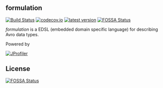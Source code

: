 formulation
---

[![Build Status](https://api.travis-ci.org/vectos/formulation.svg)](https://travis-ci.org/vectos/formulation)
[![codecov.io](http://codecov.io/github/vectos/formulation/coverage.svg?branch=master)](http://codecov.io/github/vectos/formulation?branch=master)
[![latest version](https://index.scala-lang.org/vectos/formulation/formulation-core/latest.svg)](https://index.scala-lang.org/vectos/formulation)
[![FOSSA Status](https://app.fossa.io/api/projects/git%2Bgithub.com%2Fvectos%2Fformulation.svg?type=shield)](https://app.fossa.io/projects/git%2Bgithub.com%2Fvectos%2Fformulation?ref=badge_shield)

_formulation_ is a EDSL (embedded domain specific language) for describing Avro data types.

Powered by 

[![JProfiler](https://www.ej-technologies.com/images/product_banners/jprofiler_small.png)](https://www.ej-technologies.com/products/jprofiler/overview.html)


## License
[![FOSSA Status](https://app.fossa.io/api/projects/git%2Bgithub.com%2Fvectos%2Fformulation.svg?type=large)](https://app.fossa.io/projects/git%2Bgithub.com%2Fvectos%2Fformulation?ref=badge_large)